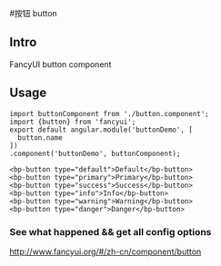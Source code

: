 #按钮 button

## Intro

FancyUI button component

## Usage

```
import buttonComponent from './button.component';
import {button} from 'fancyui';
export default angular.module('buttonDemo', [
  button.name
])
.component('buttonDemo', buttonComponent);
```

```
<bp-button type="default">Default</bp-button>
<bp-button type="primary">Primary</bp-button>
<bp-button type="success">Success</bp-button>
<bp-button type="info">Info</bp-button>
<bp-button type="warning">Warning</bp-button>
<bp-button type="danger">Danger</bp-button>
```

### See what happened && get all config options 

http://www.fancyui.org/#/zh-cn/component/button
